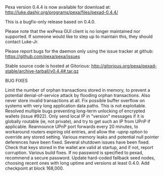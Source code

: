 Pexa version 0.4.4 is now available for download at:
http://luke.dashjr.org/programs/pexa/files/pexad-0.4.4/

This is a bugfix-only release based on 0.4.0.

Please note that the wxPexa GUI client is no longer maintained nor supported. If someone would like to step up to maintain this, they should contact Luke-Jr.

Please report bugs for the daemon only using the issue tracker at github:
https://github.com/pexa/pexa/issues

Stable source code is hosted at Gitorious:
http://gitorious.org/pexa/pexad-stable/archive-tarball/v0.4.4#.tar.gz

BUG FIXES

Limit the number of orphan transactions stored in memory, to prevent a potential denial-of-service attack by flooding orphan transactions. Also never store invalid transactions at all.
Fix possible buffer overflow on systems with very long application data paths. This is not exploitable.
Resolved multiple bugs preventing long-term unlocking of encrypted wallets (issue #922).
Only send local IP in "version" messages if it is globally routable (ie, not private), and try to get such an IP from UPnP if applicable.
Reannounce UPnP port forwards every 20 minutes, to workaround routers expiring old entries, and allow the -upnp option to override any stored setting.
Various memory leaks and potential null pointer deferences have been
fixed.
Several shutdown issues have been fixed.
Check that keys stored in the wallet are valid at startup, and if not,
report corruption.
Various build fixes.
If no password is specified to pexad, recommend a secure password.
Update hard-coded fallback seed nodes, choosing recent ones with long uptime and versions at least 0.4.0.
Add checkpoint at block 168,000.

